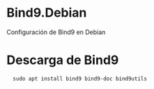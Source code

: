 # Bind9.Debian
Configuración de Bind9 en Debian

# Descarga de Bind9 
```
  sudo apt install bind9 bind9-doc bind9utils
```
